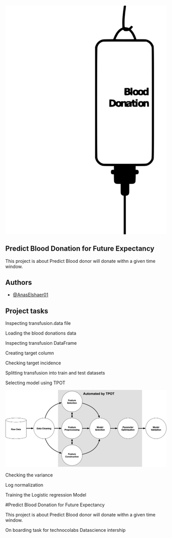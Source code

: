
![Blood donation](Photos//blood_donation.png)


## Predict Blood Donation for Future Expectancy


This project is about Predict Blood donor will donate withn a given time window.












## Authors

- [@AnasElshaer01](https://www.github.com/AnasElshaer01)


## Project tasks
Inspecting transfusion.data file

Loading the blood donations data

Inspecting transfusion DataFrame

Creating target column

Checking target incidence

Splitting transfusion into train and test datasets

Selecting model using TPOT

![Model_pipline](Photos//tpot-ml-pipeline.png)


Checking the variance

Log normalization

Training the Logistic regression Model



                    
                    



#Predict Blood Donation for Future Expectancy


This project is about Predict Blood donor will donate withn a given time window.















                    
                    
                    



On boarding task for technocolabs Datascience intership                  
